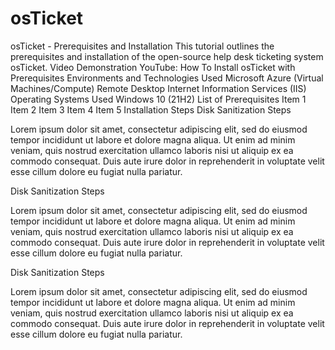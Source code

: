 # osTicket
osTicket - Prerequisites and Installation
This tutorial outlines the prerequisites and installation of the open-source help desk ticketing system osTicket.
Video Demonstration
YouTube: How To Install osTicket with Prerequisites
Environments and Technologies Used
Microsoft Azure (Virtual Machines/Compute)
Remote Desktop
Internet Information Services (IIS)
Operating Systems Used
Windows 10 (21H2)
List of Prerequisites
Item 1
Item 2
Item 3
Item 4
Item 5
Installation Steps
Disk Sanitization Steps

Lorem ipsum dolor sit amet, consectetur adipiscing elit, sed do eiusmod tempor incididunt ut labore et dolore magna aliqua. Ut enim ad minim veniam, quis nostrud exercitation ullamco laboris nisi ut aliquip ex ea commodo consequat. Duis aute irure dolor in reprehenderit in voluptate velit esse cillum dolore eu fugiat nulla pariatur.


Disk Sanitization Steps

Lorem ipsum dolor sit amet, consectetur adipiscing elit, sed do eiusmod tempor incididunt ut labore et dolore magna aliqua. Ut enim ad minim veniam, quis nostrud exercitation ullamco laboris nisi ut aliquip ex ea commodo consequat. Duis aute irure dolor in reprehenderit in voluptate velit esse cillum dolore eu fugiat nulla pariatur.


Disk Sanitization Steps

Lorem ipsum dolor sit amet, consectetur adipiscing elit, sed do eiusmod tempor incididunt ut labore et dolore magna aliqua. Ut enim ad minim veniam, quis nostrud exercitation ullamco laboris nisi ut aliquip ex ea commodo consequat. Duis aute irure dolor in reprehenderit in voluptate velit esse cillum dolore eu fugiat nulla pariatur.
